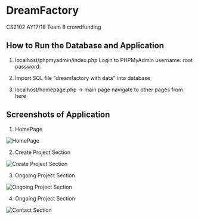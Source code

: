# DreamFactory
CS2102 AY17/18 Team 8 crowdfunding

## How to Run the Database and Application

1) localhost/phpmyadmin/index.php
Login to PHPMyAdmin
username: root
password: 

2) Import SQL file "dreamfactory with data" into database

3) localhost/homepage.php -> main page
navigate to other pages from here

## Screenshots of Application
1. HomePage

![HomePage](https://i.pinimg.com/originals/81/7a/8a/817a8a2f2b59c557fe47b2da58ffbd86.jpg)

2. Create Project Section

![Create Project Section](https://i.pinimg.com/originals/75/40/6a/75406adef06ed7101c186e3b08c6f70b.png)

3. Ongoing Project Section

![Ongoing Project Section](https://i.pinimg.com/originals/75/74/10/7574108526ad844206f290763dd57dd0.png)

4. Ongoing Project Section

![Contact Section](https://i.pinimg.com/originals/8a/e5/54/8ae554a9ad7f5b57e34c28c2e208e27b.png)
